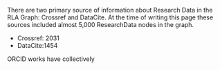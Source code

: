 

There are two primary source of information about Research Data in the RLA Graph: Crossref and DataCite. At the time of writing this page these sources included almost 5,000 ResearchData nodes in the graph.
* Crossref: 2031
* DataCite:1454

ORCID works have collectively 